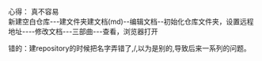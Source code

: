 心得：
真不容易<br>
新建空白仓库---建文件夹建文档(md)--编辑文档--初始化仓库文件夹，设置远程地址----修改文档---三部曲---查看，浏览器打开<br>

错的：建repository的时候把名字弄错了,/<username/>,以为是别的,导致后来一系列的问题。